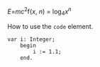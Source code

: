 <div class="au-body">
  <p><var>E</var>=<var>m</var><var>c</var><sup>2</sup>f(<var>x</var>, <var>n</var>) = log<sub>4</sub><var>x</var><sup><var>n</var></sup></p>

  <p>How to use the <code>code</code> element.</p>
  <p>
    <pre class="js-nocopy"><code>var i: Integer;
  	begin
  		i := 1.1;
  	end.</code></pre>
  </p>
</div>
